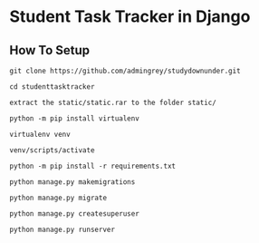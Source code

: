 # Student Task Tracker in Django


## How To Setup
```
git clone https://github.com/admingrey/studydownunder.git
```
```
cd studenttasktracker
```
```
extract the static/static.rar to the folder static/
```
```
python -m pip install virtualenv
```
```
virtualenv venv
```
```
venv/scripts/activate
```
```
python -m pip install -r requirements.txt
```
```
python manage.py makemigrations
```
```
python manage.py migrate
```
```
python manage.py createsuperuser
```
```
python manage.py runserver
```
